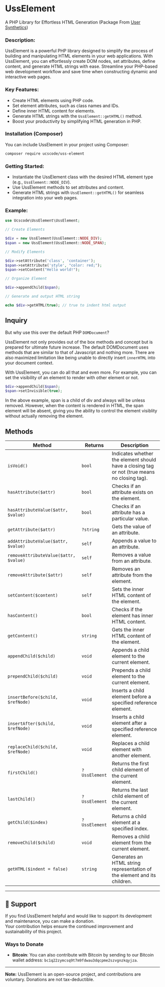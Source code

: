 # UssElement 

A PHP Library for Effortless HTML Generation (Package From [User Synthetics](https://github.com/ucscode/user-synthetics))

### Description:

UssElement is a powerful PHP library designed to simplify the process of building and manipulating HTML elements in your web applications. With UssElement, you can effortlessly create DOM nodes, set attributes, define content, and generate HTML strings with ease. Streamline your PHP-based web development workflow and save time when constructing dynamic and interactive web pages.

### Key Features:

- Create HTML elements using PHP code.
- Set element attributes, such as class names and IDs.
- Define inner HTML content for elements.
- Generate HTML strings with the `UssElement::getHTML()` method.
- Boost your productivity by simplifying HTML generation in PHP.

### Installation (Composer)

You can include UssElement in your project using Composer:

```bash
composer require ucscode/uss-element
```

### Getting Started:

- Instantiate the UssElement class with the desired HTML element type (e.g., `UssElement::NODE_DIV`).
- Use UssElement methods to set attributes and content.
- Generate HTML strings with `UssElement::getHTML()` for seamless integration into your web pages.

### Example:

```php
use Ucscode\UssElement\UssElement;

// Create Elements

$div = new UssElement(UssElement::NODE_DIV);
$span = new UssElement(UssElement::NODE_SPAN);

// Modify Elements

$div->setAttribute('class', 'container');
$span->setAttribute('style', "color: red;");
$span->setContent("Hello world!");

// Organize Element

$div->appendChild($span);

// Generate and output HTML string

echo $div->getHTML(true); // true to indent html output
```

## Inquiry

But why use this over the default PHP `DOMDocument`? <br>

UssElement not only provides out of the box methods and concept but is prepared for ultimate future increase. The default DOMDocument uses methods that are similar to that of Javascript and nothing more. There are also maximized limitation like being unable to directly insert `innerHTML` into your document context.

With UssElement, you can do all that and even more. For example, you can set the visibility of an element to render with other element or not.

```php
$div->appendChild($span);
$span->setInvisible(true);
```

In the above example, span is a child of div and always will be unless removed. However, when the content is rendered in HTML, the span element will be absent, giving you the ability to control the element visiblity without actually removing the element.

## Methods

<table>
  <thead>
    <tr>
      <th>Method</th>
      <th>Returns</th>
      <th>Description</th>
    </tr>
  </thead>
  <tbody>
    <tr>
      <td><code>isVoid()</code></td>
      <td><code>bool</code></td>
      <td>Indicates whether the element should have a closing tag or not (true means no closing tag).</td>
    </tr>
    <tr>
      <td><code>hasAttribute($attr)</code></td>
      <td><code>bool</code></td>
      <td>Checks if an attribute exists on the element.</td>
    </tr>
    <tr>
      <td><code>hasAttributeValue($attr, $value)</code></td>
      <td><code>bool</code></td>
      <td>Checks if an attribute has a particular value.</td>
    </tr>
    <tr>
      <td><code>getAttribute($attr)</code></td>
      <td><code>?string</code></td>
      <td>Gets the value of an attribute.</td>
    </tr>
    <tr>
      <td><code>addAttributeValue($attr, $value)</code></td>
      <td><code>self</code></td>
      <td>Appends a value to an attribute.</td>
    </tr>
    <tr>
      <td><code>removeAttributeValue($attr, $value)</code></td>
      <td><code>self</code></td>
      <td>Removes a value from an attribute.</td>
    </tr>
    <tr>
      <td><code>removeAttribute($attr)</code></td>
      <td><code>self</code></td>
      <td>Removes an attribute from the element.</td>
    </tr>
    <tr>
      <td><code>setContent($content)</code></td>
      <td><code>self</code></td>
      <td>Sets the inner HTML content of the element.</td>
    </tr>
    <tr>
      <td><code>hasContent()</code></td>
      <td><code>bool</code></td>
      <td>Checks if the element has inner HTML content.</td>
    </tr>
    <tr>
      <td><code>getContent()</code></td>
      <td><code>string</code></td>
      <td>Gets the inner HTML content of the element.</td>
    </tr>
    <tr>
      <td><code>appendChild($child)</code></td>
      <td><code>void</code></td>
      <td>Appends a child element to the current element.</td>
    </tr>
    <tr>
      <td><code>prependChild($child)</code></td>
      <td><code>void</code></td>
      <td>Prepends a child element to the current element.</td>
    </tr>
    <tr>
      <td><code>insertBefore($child, $refNode)</code></td>
      <td><code>void</code></td>
      <td>Inserts a child element before a specified reference element.</td>
    </tr>
    <tr>
      <td><code>insertAfter($child, $refNode)</code></td>
      <td><code>void</code></td>
      <td>Inserts a child element after a specified reference element.</td>
    </tr>
    <tr>
      <td><code>replaceChild($child, $refNode)</code></td>
      <td><code>void</code></td>
      <td>Replaces a child element with another element.</td>
    </tr>
    <tr>
      <td><code>firstChild()</code></td>
      <td><code>?UssElement</code></td>
      <td>Returns the first child element of the current element.</td>
    </tr>
    <tr>
      <td><code>lastChild()</code></td>
      <td><code>?UssElement</code></td>
      <td>Returns the last child element of the current element.</td>
    </tr>
    <tr>
      <td><code>getChild($index)</code></td>
      <td><code>?UssElement</code></td>
      <td>Returns a child element at a specified index.</td>
    </tr>
    <tr>
      <td><code>removeChild($child)</code></td>
      <td><code>void</code></td>
      <td>Removes a child element from the current element.</td>
    </tr>
    <tr>
      <td><code>getHTML($indent = false)</code></td>
      <td><code>string</code></td>
      <td>Generates an HTML string representation of the element and its children.</td>
    </tr>
  </tbody>
</table>

---

## 💖 Support

If you find UssElement helpful and would like to support its development and maintenance, you can make a donation. <br>
Your contribution helps ensure the continued improvement and sustainability of this project.

### Ways to Donate

- **Bitcoin**: You can also contribute with Bitcoin by sending to our Bitcoin wallet address: `bc1q22zymcsq9t7m9fdwau3dqcpme2szvgnzkqyjza`.

---

**Note:** UssElement is an open-source project, and contributions are voluntary. Donations are not tax-deductible.
